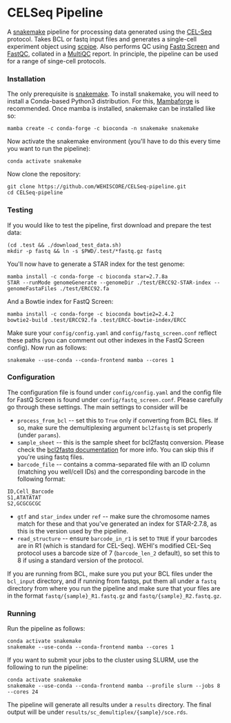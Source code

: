 # CELSeq Pipeline

A [snakemake](https://snakemake.readthedocs.io) pipeline for processing data generated using the [CEL-Seq](https://www.sciencedirect.com/science/article/pii/S2211124712002288) protocol. Takes BCL or fastq input files and generates a single-cell experiment object using [scpipe](https://github.com/LuyiTian/scPipe). Also performs QC using [Fastq Screen](https://www.bioinformatics.babraham.ac.uk/projects/fastq_screen/) and [FastQC](https://www.bioinformatics.babraham.ac.uk/projects/fastqc/), collated in a [MultiQC](https://multiqc.info/) report. In principle, the pipeline can be used for a range of singe-cell protocols.

### Installation ###

The only prerequisite is [snakemake](https://snakemake.readthedocs.io/en/stable/getting_started/installation.html). To install snakemake, you will need to install a Conda-based Python3 distribution. For this, [Mambaforge](https://github.com/conda-forge/miniforge#mambaforge) is recommended. Once mamba is installed, snakemake can be installed like so:

```
mamba create -c conda-forge -c bioconda -n snakemake snakemake
```

Now activate the snakemake environment (you'll have to do this every time you want to run the pipeline):

```
conda activate snakemake
```

Now clone the repository:

```
git clone https://github.com/WEHISCORE/CELSeq-pipeline.git
cd CELSeq-pipeline
```

### Testing ###

If you would like to test the pipeline, first download and prepare the test data:

```
(cd .test && ./download_test_data.sh)
mkdir -p fastq && ln -s $PWD/.test/*fastq.gz fastq
```

You'll now have to generate a STAR index for the test genome:

```
mamba install -c conda-forge -c bioconda star=2.7.8a
STAR --runMode genomeGenerate --genomeDir ./test/ERCC92-STAR-index --genomeFastaFiles ./test/ERCC92.fa
```

And a Bowtie index for FastQ Screen:

```
mamba install -c conda-forge -c bioconda bowtie2=2.4.2
bowtie2-build .test/ERCC92.fa .test/ERCC-bowtie-index/ERCC
```

Make sure your `config/config.yaml` and `config/fastq_screen.conf` reflect these paths (you can comment out other indexes in the FastQ Screen config). Now run as follows:

```
snakemake --use-conda --conda-frontend mamba --cores 1
```

### Configuration ###

The configuration file is found under `config/config.yaml` and the config file for FastQ Screen is found under `config/fastq_screen.conf`. Please carefully go through these settings. The main settings to consider will be

- `process_from_bcl` -- set this to `True` only if converting from BCL files. If so, make sure the demultiplexing argument `bcl2fastq` is set properly (under `params`).
- `sample_sheet` -- this is the sample sheet for bcl2fastq conversion. Please check the [bcl2fastq documentation](https://sapac.support.illumina.com/content/dam/illumina-support/documents/documentation/software_documentation/bcl2fastq/bcl2fastq_letterbooklet_15038058brpmi.pdf) for more info. You can skip this if you're using fastq files.
- `barcode_file` -- contains a comma-separated file with an ID column (matching you well/cell IDs) and the corresponding barcode in the following format:
```
ID,Cell_Barcode
S1,ATATATAT
S2,GCGCGCGC
```
- `gtf` and `star_index` under `ref` -- make sure the chromosome names match for these and that you've generated an index for STAR-2.7.8, as this is the version used by the pipeline.
- `read_structure` -- ensure `barcode_in_r1` is set to `TRUE` if your barcodes are in R1 (which is standard for CEL-Seq). WEHI's modified CEL-Seq protocol uses a barcode size of 7 (`barcode_len_2` default), so set this to 8 if using a standard version of the protocol.

If you are running from BCL, make sure you put your BCL files under the `bcl_input` directory, and if running from fastqs, put them all under a `fastq` directory from where you run the pipeline and make sure that your files are in the format `fastq/{sample}_R1.fastq.gz` and `fastq/{sample}_R2.fastq.gz`.

### Running ###

Run the pipeline as follows:

```
conda activate snakemake
snakemake --use-conda --conda-frontend mamba --cores 1
```

If you want to submit your jobs to the cluster using SLURM, use the following to run the pipeline:

```
conda activate snakemake
snakemake --use-conda --conda-frontend mamba --profile slurm --jobs 8 --cores 24
```

The pipeline will generate all results under a `results` directory. The final output will be under `results/sc_demultiplex/{sample}/sce.rds`. 
